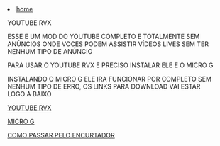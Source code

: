 <menu>
<li><a href="#menu">home</a></li>


YOUTUBE RVX 

ESSE E UM MOD DO YOUTUBE COMPLETO E TOTALMENTE SEM ANÚNCIOS ONDE VOCES PODEM ASSISTIR VÍDEOS LIVES SEM TER NENHUM TIPO DE ANÚNCIO 

PARA USAR O YOUTUBE RVX E PRECISO INSTALAR ELE E O MICRO G 

INSTALANDO O MICRO G ELE IRA FUNCIONAR POR COMPLETO SEM NENHUM TIPO DE ERRO, OS LINKS PARA DOWNLOAD VAI ESTAR LOGO A BAIXO

<a href="https://seulink.digital/nGszVm" target="_blank" rel="noopener noreferrer">YOUTUBE RVX</a>


<a href="https://seulink.digital/umYmg" target="_blank" rel="noopener noreferrer">MICRO G</a>

<a href="https://whatsapp.com/channel/0029VaFchLYIt5s3b3b4qY0Z/100" target="_blank" rel="noopener noreferrer">COMO PASSAR PELO ENCURTADOR</a>